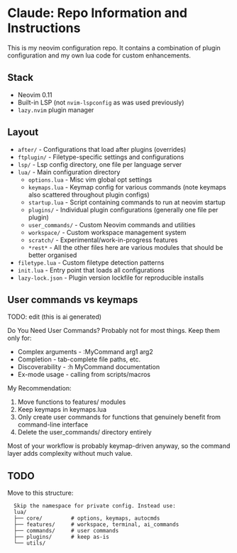# Claude: Repo Information and Instructions

This is my neovim configuration repo. It contains a combination of plugin
configuration and my own lua code for custom enhancements.

## Stack

- Neovim 0.11
- Built-in LSP (not `nvim-lspconfig` as was used previously)
- `lazy.nvim` plugin manager

## Layout

- `after/` - Configurations that load after plugins (overrides)
- `ftplugin/` - Filetype-specific settings and configurations
- `lsp/` - Lsp config directory, one file per language server
- `lua/` - Main configuration directory
  - `options.lua` - Misc vim global opt settings
  - `keymaps.lua` - Keymap config for various commands (note keymaps also
    scattered throughout plugin configs)
  - `startup.lua` - Script containing commands to run at neovim startup
  - `plugins/` - Individual plugin configurations (generally one file per
    plugin)
  - `user_commands/` - Custom Neovim commands and utilities
  - `workspace/` - Custom workspace management system
  - `scratch/` - Experimental/work-in-progress features
  - `*rest*` - All the other files here are various modules that should be
    better organised
- `filetype.lua` - Custom filetype detection patterns
- `init.lua` - Entry point that loads all configurations
- `lazy-lock.json` - Plugin version lockfile for reproducible installs

## User commands vs keymaps

TODO: edit (this is ai generated)

Do You Need User Commands? Probably not for most things. Keep them only for:

- Complex arguments - :MyCommand arg1 arg2
- Completion - tab-complete file paths, etc.
- Discoverability - :h MyCommand documentation
- Ex-mode usage - calling from scripts/macros

My Recommendation:

1. Move functions to features/ modules
2. Keep keymaps in keymaps.lua
3. Only create user commands for functions that genuinely benefit from
   command-line interface
4. Delete the user_commands/ directory entirely

Most of your workflow is probably keymap-driven anyway, so the command layer
adds complexity without much value.

## TODO

Move to this structure:

```
  Skip the namespace for private config. Instead use:
  lua/
  ├── core/         # options, keymaps, autocmds
  ├── features/     # workspace, terminal, ai_commands
  ├── commands/     # user commands
  ├── plugins/      # keep as-is
  └── utils/
```
